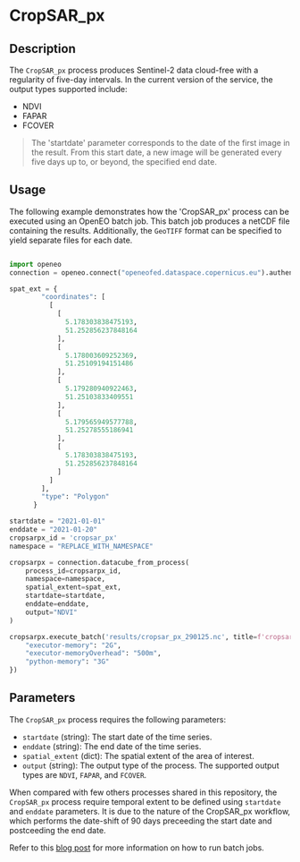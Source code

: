 # CropSAR_px

## Description

The `CropSAR_px` process produces Sentinel-2 data cloud-free with a regularity of five-day intervals. 
In the current version of the service, the output types supported include:

- NDVI
- FAPAR
- FCOVER

> The 'startdate' parameter corresponds to the date of the first image in the result. 
> From this start date, a new image will be generated every five days up to, or beyond, the specified end date.

## Usage

The following example demonstrates how the 'CropSAR_px' process can be executed using an OpenEO batch job. 
This batch job produces a netCDF file containing the results. 
Additionally, the `GeoTIFF` format can be specified to yield separate files for each date. 

```python

import openeo
connection = openeo.connect("openeofed.dataspace.copernicus.eu").authenticate_oidc()

spat_ext = {
        "coordinates": [
          [
            [
              5.178303838475193,
              51.252856237848164
            ],
            [
              5.178003609252369,
              51.25109194151486
            ],
            [
              5.179280940922463,
              51.25103833409551
            ],
            [
              5.179565949577788,
              51.25278555186941
            ],
            [
              5.178303838475193,
              51.252856237848164
            ]
          ]
        ],
        "type": "Polygon"
      }

startdate = "2021-01-01"
enddate = "2021-01-20"
cropsarpx_id = 'cropsar_px'
namespace = "REPLACE_WITH_NAMESPACE"

cropsarpx = connection.datacube_from_process(
    process_id=cropsarpx_id,
    namespace=namespace,
    spatial_extent=spat_ext,
    startdate=startdate,
    enddate=enddate,
    output="NDVI"
)

cropsarpx.execute_batch('results/cropsar_px_290125.nc', title=f'cropsar_px', job_options={
    "executor-memory": "2G",
    "executor-memoryOverhead": "500m",
    "python-memory": "3G"
})

```

## Parameters

The `CropSAR_px` process requires the following parameters:

- `startdate` (string): The start date of the time series.
- `enddate` (string): The end date of the time series.
- `spatial_extent` (dict): The spatial extent of the area of interest.
- `output` (string): The output type of the process. The supported output types are `NDVI`, `FAPAR`, and `FCOVER`.

When compared with few others processes shared in this repository, the `CropSAR_px` process require temporal extent to be defined using `startdate` and `enddate` parameters. It is due to the nature of the CropSAR_px workflow, which performs the date-shift of 90 days preceeding the start date and postceeding the end date.


Refer to this [blog post](https://blog.vito.be/remotesensing/cropsar2023) for more information on how to run batch jobs.
